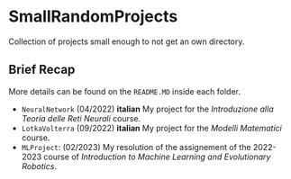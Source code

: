 # SmallRandomProjects

Collection of projects small enough to not get an own directory.  

## Brief Recap

More details can be found on the `README.MD` inside each folder.  

- `NeuralNetwork` (04/2022) **italian** My project for the _Introduzione alla Teoria delle Reti Neurali_ course.
- `LotkaVolterra` (09/2022) **italian** My project for the _Modelli Matematici_ course.
- `MLProject`: (02/2023) My resolution of the assignement of the 2022-2023 course of _Introduction to Machine Learning and Evolutionary Robotics_.

